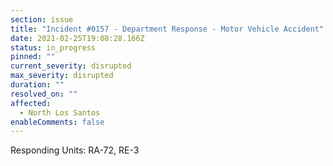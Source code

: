 ```yaml
---
section: issue
title: "Incident #0157 - Department Response - Motor Vehicle Accident"
date: 2021-02-25T19:08:28.166Z
status: in_progress
pinned: ""
current_severity: disrupted
max_severity: disrupted
duration: ""
resolved_on: ""
affected:
  - North Los Santos
enableComments: false
---
```

Responding Units: RA-72, RE-3